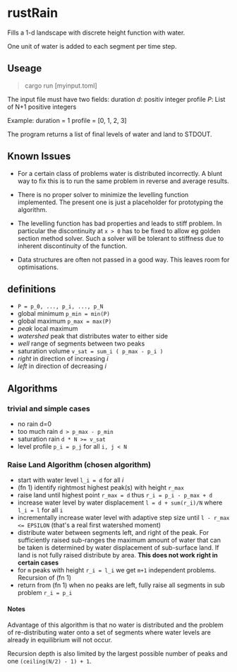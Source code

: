 # rustRain
Fills a 1-d landscape with discrete height function with water.

One unit of water is added to each segment per time step.


## Useage
> cargo run [myinput.toml]

The input file must have two fields:
duration _d_: positiv integer
profile _P_: List of N+1 positive integers

Example:
    duration = 1
    profile = [0, 1, 2, 3]

The program returns a list of final levels of water and land to STDOUT.


## Known Issues
- For a certain class of problems water is distributed incorrectly.
  A blunt way to fix this is to run the same problem in reverse and
  average results.

- There is no proper solver to minimize the levelling function implemented.
  The present one is just a placeholder for prototyping the algorithm.

- The levelling function has bad properties and leads to stiff problem. In
  particular the discontinuity at `x > 0` has to be fixed to allow eg golden
  section method solver. Such a solver will be tolerant to stiffness due to
  inherent discontinuity of the function.

- Data structures are often not passed in a good way. This leaves room for
  optimisations.

## definitions
- `P = p_0, ..., p_i, ..., p_N`
- global minimum `p_min = min(P)`
- global maximum `p_max = max(P)`
- _peak_ local maximum
- _watershed_ peak that distributes water to either side
- _well_ range of segments between two peaks
- saturation volume `v_sat = sum_i ( p_max - p_i )`
- _right_ in direction of increasing _i_
- _left_ in direction of decreasing _i_

## Algorithms

### trivial and simple cases
- no rain d=0
- too much rain `d > p_max - p_min`
- saturation rain `d * N >= v_sat`
- level profile `p_i = p_j` for all `i, j < N`


### Raise Land Algorithm (chosen algorithm)
- start with water level `l_i = d` for all _i_
- (fn 1) identify rightmost highest peak(s) with height `r_max`
- raise land until highest point `r_max = d` thus `r_i = p_i - p_max + d` 
- increase water level by water displacement `l = d + sum(r_i)/N` where
  `l_i = l` for all `i`
- incrementally increase water level with adaptive step size until
  `l - r_max <= EPSILON` (that's a real first watershed moment)
- distribute water between segments left, and right of the peak. For sufficiently
 raised sub-ranges the maximum amount of water that can be taken is determined
 by water displacement of sub-surface land. If land is not fully raised
 distribute by area. **This does not work right in certain cases**
- for `m` peaks with height `r_i = l_i` we get `m+1` independent problems.
  Recursion of (fn 1)
- return from (fn 1) when no peaks are left, fully raise all segments in sub
  problem `r_i = p_i`


#### Notes
Advantage of this algorithm is that no water is distributed and the problem of
re-distributing water onto a set of segments where water levels are already in
equilibrium will not occur.

Recursion depth is also limited by the largest possible number of peaks and one
`(ceiling(N/2) - 1) + 1`.
